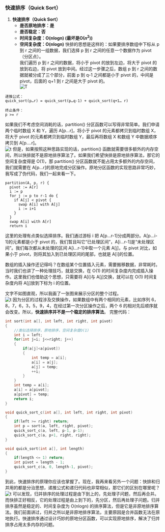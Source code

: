 ### 快速排序（Quick Sort）

1. **快速排序（Quick Sort）**
   * **是否原地排序：是**
   * **是否稳定：否**
   * **时间复杂度：O(nlogn) (最坏是O($n^2$))**
   * **空间复杂度：O(nlogn)**
快排的思想是这样的：如果要排序数组中下标从 p 到 r 之间的一组数据，我们选择 p 到 r 之间的任意一个数据作为 pivot（分区点）。  
我们遍历 p 到 r 之间的数据，将小于 pivot 的放到左边，将大于 pivot 的放到右边，将 pivot 放到中间。经过这一步骤之后，数组 p 到 r 之间的数据就被分成了三个部分，前面 p 到 q-1 之间都是小于 pivot 的，中间是 pivot，后面的 q+1 到 r 之间是大于 pivot 的。  
![T](https://static001.geekbang.org/resource/image/4d/81/4d892c3a2e08a17f16097d07ea088a81.jpg)
```
递推公式：
quick_sort(p…r) = quick_sort(p…q-1) + quick_sort(q+1… r)

终止条件：
p >= r
```
如果我们不考虑空间消耗的话，partition() 分区函数可以写得非常简单。我们申请两个临时数组 X 和 Y，遍历 A[p...r]，将小于 pivot 的元素都拷贝到临时数组 X，将大于 pivot 的元素都拷贝到临时数组 Y，最后再将数组 X 和数组 Y 中数据顺序拷贝到 A[p....r]。  
![t](https://static001.geekbang.org/resource/image/66/dc/6643bc3cef766f5b3e4526c332c60adc.jpg)
但是，如果按照这种思路实现的话，partition() 函数就需要很多额外的内存空间，所以快排就不是原地排序算法了。如果我们希望快排是原地排序算法，那它的空间复杂度得是 O(1)，那 partition() 分区函数就不能占用太多额外的内存空间，我们就需要在 A[p...r]的原地完成分区操作。原地分区函数的实现思路非常巧妙，我写成了伪代码，我们一起来看一下。  
```
partition(A, p, r) {
  pivot := A[r]
  i := p
  for j := p to r-1 do {
    if A[j] < pivot {
      swap A[i] with A[j]
      i := i+1
    }
  }
  swap A[i] with A[r]
  return i

```
  
这里的处理有点类似选择排序。我们通过游标 i 把 A[p...r-1]分成两部分。A[p...i-1]的元素都是小于 pivot 的，我们暂且叫它“已处理区间”，A[i...r-1]是“未处理区间”。我们每次都从未处理的区间 A[i...r-1]中取一个元素 A[j]，与 pivot 对比，如果小于 pivot，则将其加入到已处理区间的尾部，也就是 A[i]的位置。  
  
数组的插入操作还记得吗？在数组某个位置插入元素，需要搬移数据，非常耗时。当时我们也讲了一种处理技巧，就是交换，在 O(1) 的时间复杂度内完成插入操作。这里我们也借助这个思想，只需要将 A[i]与 A[j]交换，就可以在 O(1) 时间复杂度内将 A[j]放到下标为 i 的位置。  
  
文字不如图直观，所以我画了一张图来展示分区的整个过程。  
![t](https://static001.geekbang.org/resource/image/08/e7/086002d67995e4769473b3f50dd96de7.jpg)
因为分区的过程涉及交换操作，如果数组中有两个相同的元素，比如序列 6，8，7，6，3，5，9，4，在经过第一次分区操作之后，两个 6 的相对先后顺序就会改变。所以，**快速排序并不是一个稳定的排序算法**。
完整代码：
```c++
int sort(int a[], int left, int right, int pivot)
{
    //类似选择排序，原地排序，空间复杂度O(1)
    int i = left;
    for(int j=i; j<=right; j++)
    {
        if(a[j]<a[pivot])
        {
            int temp = a[i];
            a[i] = a[j];
            a[j] = temp;
            ++i;
        }
    }
    int temp = a[i];
    a[i] = a[pivot];
    a[pivot] = temp;
    return i;
}

void quick_sort_c(int a[], int left, int right, int pivot)
{
    if(left >= right) return;
    int p = sort(a, left, right, pivot);
    quick_sort_c(a, left, p-1, p-1);
    quick_sort_c(a, p+1, right, right);
}

void quick_sort(int a[], int length)
{
    if(length <= 1) return;
    int pivot = length - 1;
    quick_sort_c(a, 0, length-1, pivot);
}
```  
  
到此，快速排序的原理你应该也掌握了。现在，我再来看另外一个问题：快排和归并用的都是分治思想，递推公式和递归代码也非常相似，那它们的区别在哪里呢？  
![t](https://static001.geekbang.org/resource/image/aa/05/aa03ae570dace416127c9ccf9db8ac05.jpg)
可以发现，归并排序的处理过程是由下到上的，先处理子问题，然后再合并。而快排正好相反，它的处理过程是由上到下的，先分区，然后再处理子问题。归并排序虽然是稳定的、时间复杂度为 O(nlogn) 的排序算法，但是它是非原地排序算法。我们前面讲过，归并之所以是非原地排序算法，主要原因是合并函数无法在原地执行。快速排序通过设计巧妙的原地分区函数，可以实现原地排序，解决了归并排序占用太多内存的问题。